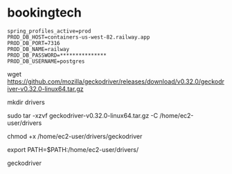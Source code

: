 # bookingtech
```properties
spring_profiles_active=prod
PROD_DB_HOST=containers-us-west-82.railway.app
PROD_DB_PORT=7316
PROD_DB_NAME=railway
PROD_DB_PASSWORD=***************
PROD_DB_USERNAME=postgres
```

wget https://github.com/mozilla/geckodriver/releases/download/v0.32.0/geckodriver-v0.32.0-linux64.tar.gz

mkdir drivers

sudo tar -xzvf geckodriver-v0.32.0-linux64.tar.gz -C /home/ec2-user/drivers

chmod +x /home/ec2-user/drivers/geckodriver

export PATH=$PATH:/home/ec2-user/drivers/

geckodriver
